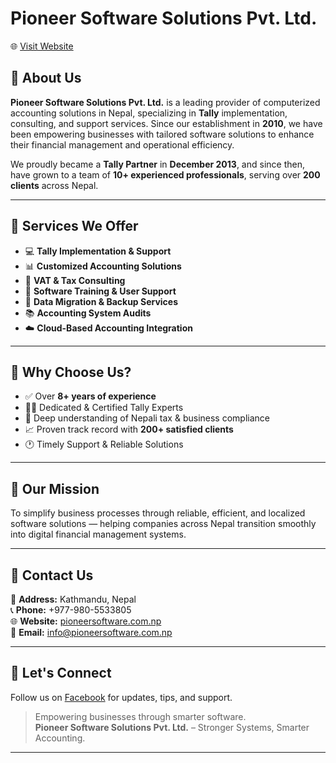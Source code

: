 # Pioneer Software Solutions Pvt. Ltd.

🌐 [Visit Website](https://pioneersoftware.com.np/)

## 💼 About Us

**Pioneer Software Solutions Pvt. Ltd.** is a leading provider of computerized accounting solutions in Nepal, specializing in **Tally** implementation, consulting, and support services. Since our establishment in **2010**, we have been empowering businesses with tailored software solutions to enhance their financial management and operational efficiency.

We proudly became a **Tally Partner** in **December 2013**, and since then, have grown to a team of **10+ experienced professionals**, serving over **200 clients** across Nepal.

---

## 🚀 Services We Offer

- 💻 **Tally Implementation & Support**
- 📊 **Customized Accounting Solutions**
- 🧾 **VAT & Tax Consulting**
- 🔧 **Software Training & User Support**
- 📁 **Data Migration & Backup Services**
- 📚 **Accounting System Audits**
- ☁️ **Cloud-Based Accounting Integration**

---

## 🌟 Why Choose Us?

- ✅ Over **8+ years of experience**
- 👨‍💻 Dedicated & Certified Tally Experts
- 🧠 Deep understanding of Nepali tax & business compliance
- 📈 Proven track record with **200+ satisfied clients**
- 🕐 Timely Support & Reliable Solutions

---

## 🏢 Our Mission

To simplify business processes through reliable, efficient, and localized software solutions — helping companies across Nepal transition smoothly into digital financial management systems.

---

## 📍 Contact Us

📌 **Address:** Kathmandu, Nepal  
📞 **Phone:** +977-980-5533805  
🌐 **Website:** [pioneersoftware.com.np](https://pioneersoftware.com.np/)  
📧 **Email:** info@pioneersoftware.com.np

---

## 🤝 Let's Connect

Follow us on [Facebook](https://www.facebook.com/pioneersoftwaresolutions) for updates, tips, and support.

> Empowering businesses through smarter software.  
> **Pioneer Software Solutions Pvt. Ltd.** – Stronger Systems, Smarter Accounting.

---

